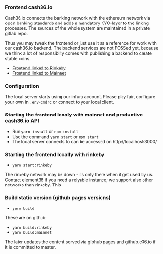 ### Frontend cash36.io

Cash36.io connects the banking network with the ethereum network via open banking standards and adds a mandatory KYC-layer to the linking processes. The sources of the whole system are maintained in a private gitlab repo.

Thus you may tweak the frontend or just use it as a reference for work with our cash36.io backend. The backend services are not FOSSed yet, because we think a lot of responsiblity comes with publishing a backend to create stable coins.

* [Frontend linked to Rinkeby](https://github.e36.io/build-rinkeby/index.html)
* [Frontend linked to Mainnet](https://github.e36.io/build-mainnet/index.html)

### Configuration

The local server starts using our infura account. Please play fair, configure your own in `.env-cmdrc` or connect to your local client.   

### Starting the frontend localy with mainnet and productive cash36.io API

* Run `yarn install` or `npm install`
* Use the command `yarn start` or `npm start`
* The local server connects to can be accessed on http://localhost:3000/


### Starting the frontend locally with rinkeby

* `yarn start:rinkeby`

The rinkeby network may be down - its only there when it get used by us. Contact element36 if you need a relyable instance; we support also other networks than rinkeby. This 

### Build static version (github pages versions)
* `yarn build`

These are on github: 
* `yarn build:rinkeby`
* `yarn build:mainnet`


The later updates the content served via gibhub pages and github.e36.io if it is committed to master. 

